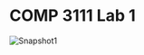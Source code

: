 # COMP 3111 Lab 1

![Snapshot1](https://github.com/momingse/Comp3111LEx/tree/master/src/main/java/Lab1/snapshot1.png)